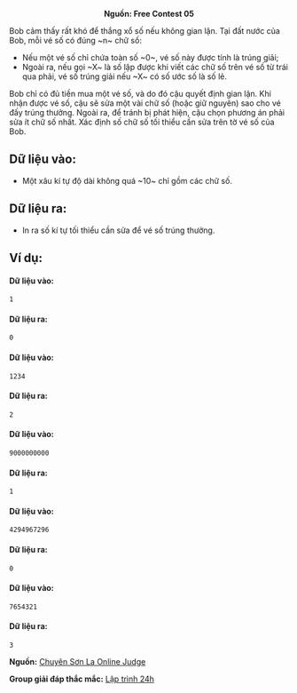 **<center>Nguồn:  Free Contest 05</center>**

Bob cảm thấy rất khó để thắng xổ số nếu không gian lận. Tại đất nước của Bob, mỗi vé số có đúng ~n~ chữ số:
- Nếu một vé số chỉ chứa toàn số ~0~, vé số này được tính là trúng giải;
- Ngoài ra, nếu gọi ~X~ là số lập được khi viết các chữ số trên vé số từ trái qua phải, vé số trúng giải nếu ~X~ có số ước số là số lẻ.

Bob chỉ có đủ tiền mua một vé số, và do đó cậu quyết định gian lận. Khi nhận được vé số, cậu sẽ sửa một vài chữ số (hoặc giữ nguyên) sao cho vé đấy trúng thưởng. Ngoài ra, để tránh bị phát hiện, cậu chọn phương án phải sửa ít chữ số nhất. Xác định số chữ số tối thiểu cần sửa trên tờ vé số của Bob.

## Dữ liệu vào:
- Một xâu kí tự độ dài không quá ~10~ chỉ gồm các chữ số.

## Dữ liệu ra:
- In ra số kí tự tối thiểu cần sửa để vé số trúng thưởng.

## Ví dụ:
#### Dữ liệu vào:
```
1
```

#### Dữ liệu ra:
```
0
```

#### Dữ liệu vào:
```
1234
```

#### Dữ liệu ra:
```
2
```

#### Dữ liệu vào:
```
9000000000
```

#### Dữ liệu ra:
```
1
```

#### Dữ liệu vào:
```
4294967296
```

#### Dữ liệu ra:
```
0
```

#### Dữ liệu vào:
```
7654321
```

#### Dữ liệu ra:
```
3
```
**Nguồn:** [Chuyên Sơn La Online Judge](http://csloj.ddns.net/)

**Group giải đáp thắc mắc:** [Lập trình 24h](https://www.facebook.com/groups/1386904321519984)
